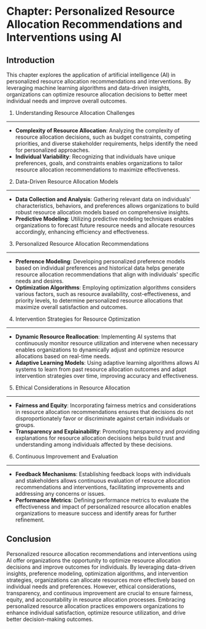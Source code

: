 Chapter: Personalized Resource Allocation Recommendations and Interventions using AI
====================================================================================

Introduction
------------

This chapter explores the application of artificial intelligence (AI) in personalized resource allocation recommendations and interventions. By leveraging machine learning algorithms and data-driven insights, organizations can optimize resource allocation decisions to better meet individual needs and improve overall outcomes.

1. Understanding Resource Allocation Challenges
-----------------------------------------------

* **Complexity of Resource Allocation**: Analyzing the complexity of resource allocation decisions, such as budget constraints, competing priorities, and diverse stakeholder requirements, helps identify the need for personalized approaches.
* **Individual Variability**: Recognizing that individuals have unique preferences, goals, and constraints enables organizations to tailor resource allocation recommendations to maximize effectiveness.

2. Data-Driven Resource Allocation Models
-----------------------------------------

* **Data Collection and Analysis**: Gathering relevant data on individuals' characteristics, behaviors, and preferences allows organizations to build robust resource allocation models based on comprehensive insights.
* **Predictive Modeling**: Utilizing predictive modeling techniques enables organizations to forecast future resource needs and allocate resources accordingly, enhancing efficiency and effectiveness.

3. Personalized Resource Allocation Recommendations
---------------------------------------------------

* **Preference Modeling**: Developing personalized preference models based on individual preferences and historical data helps generate resource allocation recommendations that align with individuals' specific needs and desires.
* **Optimization Algorithms**: Employing optimization algorithms considers various factors, such as resource availability, cost-effectiveness, and priority levels, to determine personalized resource allocations that maximize overall satisfaction and outcomes.

4. Intervention Strategies for Resource Optimization
----------------------------------------------------

* **Dynamic Resource Reallocation**: Implementing AI systems that continuously monitor resource utilization and intervene when necessary enables organizations to dynamically adjust and optimize resource allocations based on real-time needs.
* **Adaptive Learning Models**: Using adaptive learning algorithms allows AI systems to learn from past resource allocation outcomes and adapt intervention strategies over time, improving accuracy and effectiveness.

5. Ethical Considerations in Resource Allocation
------------------------------------------------

* **Fairness and Equity**: Incorporating fairness metrics and considerations in resource allocation recommendations ensures that decisions do not disproportionately favor or discriminate against certain individuals or groups.
* **Transparency and Explainability**: Promoting transparency and providing explanations for resource allocation decisions helps build trust and understanding among individuals affected by these decisions.

6. Continuous Improvement and Evaluation
----------------------------------------

* **Feedback Mechanisms**: Establishing feedback loops with individuals and stakeholders allows continuous evaluation of resource allocation recommendations and interventions, facilitating improvements and addressing any concerns or issues.
* **Performance Metrics**: Defining performance metrics to evaluate the effectiveness and impact of personalized resource allocation enables organizations to measure success and identify areas for further refinement.

Conclusion
----------

Personalized resource allocation recommendations and interventions using AI offer organizations the opportunity to optimize resource allocation decisions and improve outcomes for individuals. By leveraging data-driven insights, preference modeling, optimization algorithms, and intervention strategies, organizations can allocate resources more effectively based on individual needs and preferences. However, ethical considerations, transparency, and continuous improvement are crucial to ensure fairness, equity, and accountability in resource allocation processes. Embracing personalized resource allocation practices empowers organizations to enhance individual satisfaction, optimize resource utilization, and drive better decision-making outcomes.
